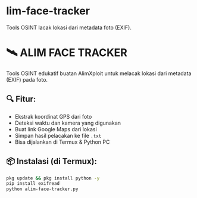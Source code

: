# lim-face-tracker
Tools OSINT lacak lokasi dari metadata foto (EXIF).
# 🛰 ALIM FACE TRACKER

Tools OSINT edukatif buatan AlimXploit untuk melacak lokasi dari metadata (EXIF) pada foto.

## 🔍 Fitur:
- Ekstrak koordinat GPS dari foto
- Deteksi waktu dan kamera yang digunakan
- Buat link Google Maps dari lokasi
- Simpan hasil pelacakan ke file `.txt`
- Bisa dijalankan di Termux & Python PC

## 📦 Instalasi (di Termux):
```bash
pkg update && pkg install python -y
pip install exifread
python alim-face-tracker.py
